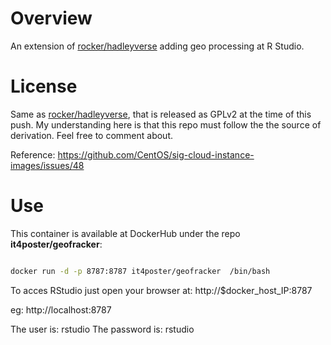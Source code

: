 # Overview
An extension of [rocker/hadleyverse](https://github.com/rocker-org/hadleyverse) adding geo processing at R Studio.

# License

Same as [rocker/hadleyverse](https://github.com/rocker-org/hadleyverse), that is released as GPLv2 at the time of this push. My understanding here is that this repo must follow the the source of derivation. Feel free to comment about.


Reference: https://github.com/CentOS/sig-cloud-instance-images/issues/48

# Use

This container is available at DockerHub under the repo **it4poster/geofracker**:

```bash

docker run -d -p 8787:8787 it4poster/geofracker  /bin/bash

```

To acces RStudio just open your browser at: http://$docker_host_IP:8787

eg: http://localhost:8787

The user is: rstudio
The password is: rstudio
